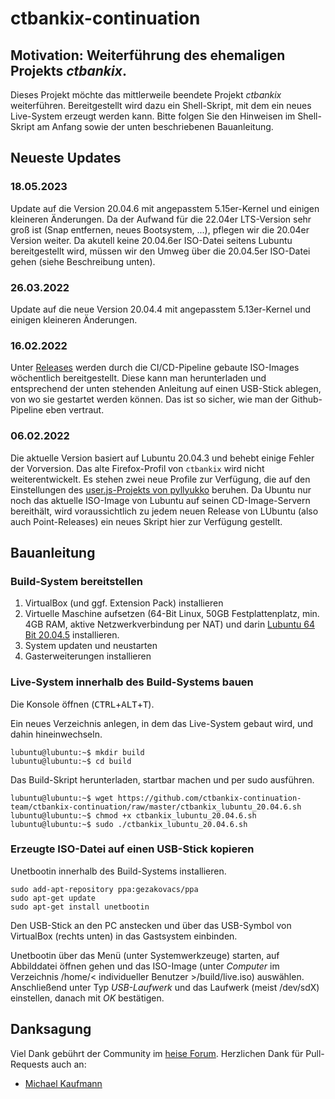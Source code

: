 # ctbankix-continuation

## Motivation: Weiterführung des ehemaligen Projekts _ctbankix_.

Dieses Projekt möchte das mittlerweile beendete Projekt _ctbankix_ weiterführen. Bereitgestellt wird dazu ein Shell-Skript, mit dem ein neues Live-System erzeugt werden kann. Bitte folgen Sie den Hinweisen im Shell-Skript am Anfang sowie der unten beschriebenen Bauanleitung.


## Neueste Updates

### 18.05.2023
Update auf die Version 20.04.6 mit angepasstem 5.15er-Kernel und einigen kleineren Änderungen. Da der Aufwand für die 22.04er LTS-Version sehr groß ist (Snap entfernen, neues Bootsystem, ...), pflegen wir die 20.04er Version weiter. Da akutell keine 20.04.6er ISO-Datei seitens Lubuntu bereitgestellt wird, müssen wir den Umweg über die 20.04.5er ISO-Datei gehen (siehe Beschreibung unten).

### 26.03.2022
Update auf die neue Version 20.04.4 mit angepasstem 5.13er-Kernel und einigen kleineren Änderungen.

### 16.02.2022
Unter [Releases](https://github.com/ctbankix-continuation-team/ctbankix-continuation/releases) werden durch die CI/CD-Pipeline gebaute ISO-Images wöchentlich bereitgestellt. Diese kann man herunterladen und entsprechend der unten stehenden Anleitung auf einen USB-Stick ablegen, von wo sie gestartet werden können. Das ist so sicher, wie man der Github-Pipeline eben vertraut.

### 06.02.2022
Die aktuelle Version basiert auf Lubuntu 20.04.3 und behebt einige Fehler der Vorversion. Das alte Firefox-Profil von `ctbankix` wird nicht weiterentwickelt. Es stehen zwei neue Profile zur Verfügung, die auf den Einstellungen des [user.js-Projekts von pyllyukko](https://github.com/pyllyukko/user.js) beruhen. Da Ubuntu nur noch das aktuelle ISO-Image von Lubuntu auf seinen CD-Image-Servern bereithält, wird voraussichtlich zu jedem neuen Release von LUbuntu (also auch Point-Releases) ein neues Skript hier zur Verfügung gestellt.


## Bauanleitung

### Build-System bereitstellen

1. VirtualBox (und ggf. Extension Pack) installieren
2. Virtuelle Maschine aufsetzen (64-Bit Linux, 50GB Festplattenplatz, min. 4GB RAM, aktive Netzwerkverbindung per NAT) und darin [Lubuntu 64 Bit 20.04.5](http://cdimage.ubuntu.com/lubuntu/releases/20.04/release/lubuntu-20.04.5-desktop-amd64.iso) installieren.
3. System updaten und neustarten
4. Gasterweiterungen installieren

### Live-System innerhalb des Build-Systems bauen

Die Konsole öffnen (<kbd>CTRL</kbd>+<kbd>ALT</kbd>+<kbd>T</kbd>).

Ein neues Verzeichnis anlegen, in dem das Live-System gebaut wird, und dahin hineinwechseln.

```shell
lubuntu@lubuntu:~$ mkdir build
lubuntu@lubuntu:~$ cd build
```

Das Build-Skript herunterladen, startbar machen und per sudo ausführen.

```shell
lubuntu@lubuntu:~$ wget https://github.com/ctbankix-continuation-team/ctbankix-continuation/raw/master/ctbankix_lubuntu_20.04.6.sh
lubuntu@lubuntu:~$ chmod +x ctbankix_lubuntu_20.04.6.sh
lubuntu@lubuntu:~$ sudo ./ctbankix_lubuntu_20.04.6.sh
```

### Erzeugte ISO-Datei auf einen USB-Stick kopieren

Unetbootin innerhalb des Build-Systems installieren.

```shell
sudo add-apt-repository ppa:gezakovacs/ppa
sudo apt-get update
sudo apt-get install unetbootin 
```

Den USB-Stick an den PC anstecken und über das USB-Symbol von VirtualBox (rechts unten) in das Gastsystem einbinden.

Unetbootin über das Menü (unter Systemwerkzeuge) starten, auf Abbilddatei öffnen gehen und das ISO-Image (unter _Computer_ im Verzeichnis /home/< individueller Benutzer >/build/live.iso) auswählen.  Anschließend unter Typ _USB-Laufwerk_ und das Laufwerk (meist /dev/sdX) einstellen, danach mit _OK_ bestätigen.

## Danksagung

Viel Dank gebührt der Community im [heise Forum](https://www.heise.de/forum/c-t/Kommentare-zu-c-t-Artikeln/Sicheres-Online-Banking-mit-Bankix/forum-31485/). Herzlichen Dank für Pull-Requests auch an:

* [Michael Kaufmann](https://github.com/mkauf)




